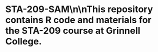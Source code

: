 # STA-209-SAM\n\nThis repository contains R code and materials for the STA-209 course at Grinnell College.
